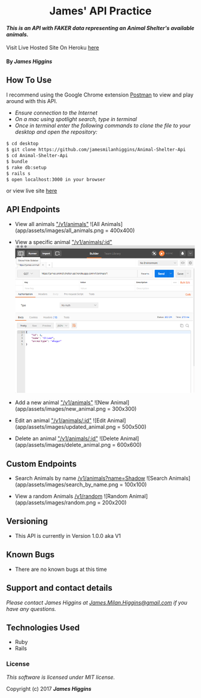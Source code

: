 <h1 align="center">
James' API Practice
</h1>

#### _This is an API with FAKER data representing an Animal Shelter's available animals._

Visit Live Hosted Site On Heroku [here](https://james-animal-shelter-api.herokuapp.com/v1/animals)

#### By _**James Higgins**_

## How To Use
I recommend using the Google Chrome extension [Postman](https://chrome.google.com/webstore/detail/postman/fhbjgbiflinjbdggehcddcbncdddomop?hl=en) to view and play around with this API.

* _Ensure connection to the Internet_
* _On a mac using spotlight search, type in terminal_
* _Once in terminal enter the following commands to clone the file to your desktop and open the repository:_
```
$ cd desktop
$ git clone https://github.com/jamesmilanhiggins/Animal-Shelter-Api
$ cd Animal-Shelter-Api
$ bundle
$ rake db:setup
$ rails s
$ open localhost:3000 in your browser

```
 or view live site [here](https://james-animal-shelter-api.herokuapp.com/v1/animals)

## API Endpoints
  * View all animals ["/v1/animals"](https://james-animal-shelter-api.herokuapp.com/v1/animals)
  ![All Animals](app/assets/images/all_animals.png = 400x400)

  * View a specific animal ["/v1/animals/:id"](https://james-animal-shelter-api.herokuapp.com/v1/animals/1)
  ![One Animal](app/assets/images/one_animal.png)

  * Add a new animal ["/v1/animals"](https://james-animal-shelter-api.herokuapp.com/v1/animals)
  ![New Animal](app/assets/images/new_animal.png = 300x300)

  * Edit an animal ["/v1/animals/:id"](https://james-animal-shelter-api.herokuapp.com/v1/animals/1)
  ![Edit Animal](app/assets/images/updated_animal.png = 500x500)

  * Delete an animal ["/v1/animals/:id"](https://james-animal-shelter-api.herokuapp.com/v1/animals/1)
  ![Delete Animal](app/assets/images/delete_animal.png = 600x600)


## Custom Endpoints
  * Search Animals by name
  [/v1/animals?name=Shadow](https://james-animal-shelter-api.herokuapp.com/v1/animals?name=Shadow)
  ![Search Animals](app/assets/images/search_by_name.png = 100x100)

  * View a random Animals
  [/v1/random](https://james-animal-shelter-api.herokuapp.com/v1/random)
  ![Random Animal](app/assets/images/random.png = 200x200)


## Versioning
  * This API is currently in Version 1.0.0 aka V1

## Known Bugs

 * There are no known bugs at this time


## Support and contact details

 _Please contact James Higgins at James.Milan.Higgins@gmail.com if you have any questions._

## Technologies Used

 * Ruby
 * Rails

### License

 *This software is licensed under MIT license.*

Copyright (c) 2017 **_James Higgins_**
